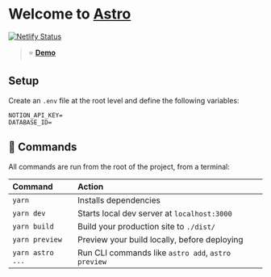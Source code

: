 # Welcome to [Astro](https://astro.build)

[![Netlify Status](https://api.netlify.com/api/v1/badges/8d66fa66-0596-4ae2-97ef-bef6134b2681/deploy-status)](https://app.netlify.com/sites/art-porfolio-emasuriano/deploys)

> ⭐ **[Demo](https://art.emasuriano.com/)**

## Setup

Create an `.env` file at the root level and define the following variables:

```plain
NOTION_API_KEY=
DATABASE_ID=
```

## 🧞 Commands

All commands are run from the root of the project, from a terminal:

| Command          | Action                                             |
| :--------------- | :------------------------------------------------- |
| `yarn`           | Installs dependencies                              |
| `yarn dev`       | Starts local dev server at `localhost:3000`        |
| `yarn build`     | Build your production site to `./dist/`            |
| `yarn preview`   | Preview your build locally, before deploying       |
| `yarn astro ...` | Run CLI commands like `astro add`, `astro preview` |
